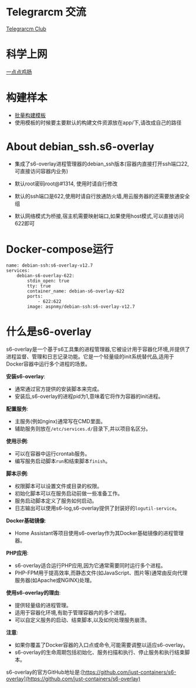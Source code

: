 # Telegrarcm 交流
[Telegrarcm Club](https://t.me/AIisDog)

# 科学上网
[一点点鸡肠](https://sbairport.com/#/register?code=sTHcpv7y)

# 构建样本

- [批量构建模板](./dockerfile/sample/dockerfile-ssh-s6-overlay.sample)
- 使用模板的时候要主要默认的构建文件资源放在app/下,请改成自己的路径

# About debian_ssh.s6-overlay

- 集成了s6-overlay进程管理器的debian_ssh版本(容器内直接打开ssh端口22,可直接访问容器内业务)

- 默认root密码root@#1314, 使用时请自行修改
- 默认的ssh端口是622,使用时请自行放通防火墙,用云服务器的还需要放通安全组
- 默认网络模式为桥接,宿主机需要映射端口,如果使用host模式,可以直接访问622即可

# Docker-compose运行
```docker
name: debian-ssh:s6-overlay-v12.7
services:
    debian-s6-overlay-622:
        stdin_open: true
        tty: true
        container_name: debian-s6-overlay-622
        ports:
            - 622:622
        image: aspnmy/debian-ssh:s6-overlay-v12.7

```

# 什么是s6-overlay
s6-overlay是一个基于s6工具集的进程管理器,它被设计用于容器化环境,并提供了进程监督、管理和日志记录功能。它是一个轻量级的init系统替代品,适用于Docker容器中运行多个进程的场景。

**安装s6-overlay**:
- 通常通过官方提供的安装脚本来完成。
- 安装后,s6-overlay的进程pid为1,意味着它将作为容器的init进程。

**配置服务**:
- 主服务(例如nginx)通常写在CMD里面。
- 辅助服务则放在`/etc/services.d/`目录下,并以项目名区分。

**使用示例**:
- 可以在容器中运行crontab服务。
- 编写服务启动脚本`run`和结束脚本`finish`。

**脚本示例**:
- 权限脚本可以设置文件或目录的权限。
- 初始化脚本可以在服务启动前做一些准备工作。
- 服务启动脚本定义了服务如何启动。
- 日志输出可以使用s6-log,s6-overlay提供了封装好的`logutil-service`。

**Docker基础镜像**:
- Home Assistant等项目使用s6-overlay作为其Docker基础镜像的进程管理器。

**PHP应用**:
- s6-overlay适合运行PHP应用,因为它通常需要同时运行多个进程。
- PHP-FPM用于提高效率,而静态文件(如JavaScript、图片等)通常由反向代理服务器(如Apache或NGINX)处理。

**使用s6-overlay的理由**:
- 提供轻量级的进程管理。
- 适用于容器化环境,有助于管理容器内的多个进程。
- 可以自定义服务的启动、结束脚本,以及如何处理服务崩溃。

**注意**:
- 如果你覆盖了Docker容器的入口点或命令,可能需要调整以适应s6-overlay。
- s6-overlay的生命周期包括初始化、服务扫描和执行、停止服务和执行结束脚本。

s6-overlay的官方GitHub地址是:[https://github.com/just-containers/s6-overlay](https://github.com/just-containers/s6-overlay)